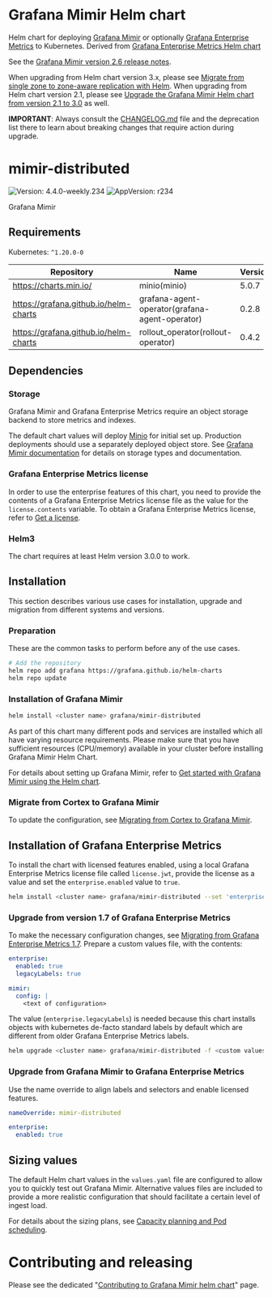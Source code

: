 # Grafana Mimir Helm chart

Helm chart for deploying [Grafana Mimir](https://grafana.com/docs/mimir/v2.7.x/) or optionally [Grafana Enterprise Metrics](https://grafana.com/docs/enterprise-metrics/v2.6.x/) to Kubernetes. Derived from [Grafana Enterprise Metrics Helm chart](https://github.com/grafana/helm-charts/blob/main/charts/enterprise-metrics/README.md)

See the [Grafana Mimir version 2.6 release notes](https://grafana.com/docs/mimir/v2.6.x/release-notes/v2.6/).

When upgrading from Helm chart version 3.x, please see [Migrate from single zone to zone-aware replication with Helm](https://grafana.com/docs/mimir/latest/migration-guide/migrating-from-single-zone-with-helm/).
When upgrading from Helm chart version 2.1, please see [Upgrade the Grafana Mimir Helm chart from version 2.1 to 3.0](https://grafana.com/docs/mimir/latest/operators-guide/deploying-grafana-mimir/upgrade-helm-chart-2.1-to-3.0/) as well.

**IMPORTANT**: Always consult the [CHANGELOG.md](./CHANGELOG.md) file and the deprecation list there to learn about breaking changes that require action during upgrade.

# mimir-distributed

![Version: 4.4.0-weekly.234](https://img.shields.io/badge/Version-4.4.0--weekly.234-informational?style=flat-square) ![AppVersion: r234](https://img.shields.io/badge/AppVersion-r234-informational?style=flat-square)

Grafana Mimir

## Requirements

Kubernetes: `^1.20.0-0`

| Repository | Name | Version |
|------------|------|---------|
| https://charts.min.io/ | minio(minio) | 5.0.7 |
| https://grafana.github.io/helm-charts | grafana-agent-operator(grafana-agent-operator) | 0.2.8 |
| https://grafana.github.io/helm-charts | rollout_operator(rollout-operator) | 0.4.2 |

## Dependencies

### Storage

Grafana Mimir and Grafana Enterprise Metrics require an object storage backend to store metrics and indexes.

The default chart values will deploy [Minio](https://min.io) for initial set up. Production deployments should use a separately deployed object store.
See [Grafana Mimir documentation](https://grafana.com/docs/mimir/v2.7.x/) for details on storage types and documentation.

### Grafana Enterprise Metrics license

In order to use the enterprise features of this chart, you need to provide the contents of a Grafana Enterprise Metrics license file as the value for the `license.contents` variable.
To obtain a Grafana Enterprise Metrics license, refer to [Get a license](https://grafana.com/docs/enterprise-metrics/v2.5.x/setup/#get-a-gem-license).

### Helm3

The chart requires at least Helm version 3.0.0 to work.

## Installation

This section describes various use cases for installation, upgrade and migration from different systems and versions.

### Preparation

These are the common tasks to perform before any of the use cases.

```bash
# Add the repository
helm repo add grafana https://grafana.github.io/helm-charts
helm repo update
```

### Installation of Grafana Mimir

```bash
helm install <cluster name> grafana/mimir-distributed
```

As part of this chart many different pods and services are installed which all
have varying resource requirements. Please make sure that you have sufficient
resources (CPU/memory) available in your cluster before installing Grafana Mimir Helm Chart.

For details about setting up Grafana Mimir, refer to [Get started with Grafana Mimir using the Helm chart](https://grafana.com/docs/mimir/latest/operators-guide/deploy-grafana-mimir/getting-started-helm-charts/).

### Migrate from Cortex to Grafana Mimir

To update the configuration, see [Migrating from Cortex to Grafana Mimir](https://grafana.com/docs/mimir/latest/migration-guide/migrating-from-cortex/).

## Installation of Grafana Enterprise Metrics

To install the chart with licensed features enabled, using a local Grafana Enterprise Metrics license file called `license.jwt`, provide the license as a value and set the `enterprise.enabled` value to `true`.

```bash
helm install <cluster name> grafana/mimir-distributed --set 'enterprise.enabled=true' --set-file 'license.contents=./license.jwt'
```

### Upgrade from version 1.7 of Grafana Enterprise Metrics

To make the necessary configuration changes, see [Migrating from Grafana Enterprise Metrics 1.7](https://grafana.com/docs/enterprise-metrics/latest/migrating-from-gem-1.7/).
Prepare a custom values file, with the contents:

```yaml
enterprise:
  enabled: true
  legacyLabels: true

mimir:
  config: |
    <text of configuration>
```

The value (`enterprise.legacyLabels`) is needed because this chart installs objects with kubernetes de-facto standard labels by default which are different from older Grafana Enterprise Metrics labels.

```bash
helm upgrade <cluster name> grafana/mimir-distributed -f <custom values file> --set-file 'license.contents=./license.jwt'
```

### Upgrade from Grafana Mimir to Grafana Enterprise Metrics

Use the name override to align labels and selectors and enable licensed features.

```yaml
nameOverride: mimir-distributed

enterprise:
  enabled: true
```

## Sizing values

The default Helm chart values in the `values.yaml` file are configured to allow you to quickly test out Grafana Mimir.
Alternative values files are included to provide a more realistic configuration that should facilitate a certain level of ingest load.

For details about the sizing plans, see [Capacity planning and Pod scheduling](https://grafana.com/docs/mimir/latest/operators-guide/run-production-environment-with-helm/#plan-capacity).

# Contributing and releasing

Please see the dedicated "[Contributing to Grafana Mimir helm chart](https://github.com/grafana/mimir/tree/main/docs/internal/contributing/contributing-to-helm-chart.md)" page.
